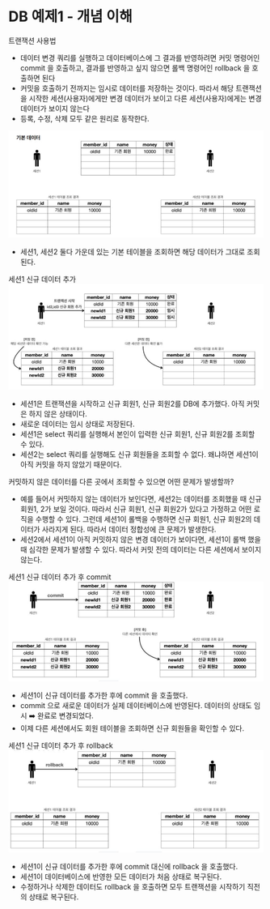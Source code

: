 # DB 예제1 - 개념 이해

트랜잭션 사용법
- 데이터 변경 쿼리를 실행하고 데이터베이스에 그 결과를 반영하려면 커밋 명령어인 commit 을 호출하고, 결과를
  반영하고 싶지 않으면 롤백 명령어인 rollback 을 호출하면 된다
- 커밋을 호출하기 전까지는 임시로 데이터를 저장하는 것이다. 따라서 해당 트랜잭션을 시작한 세션(사용자)에게만
  변경 데이터가 보이고 다른 세션(사용자)에게는 변경 데이터가 보이지 않는다
- 등록, 수정, 삭제 모두 같은 원리로 동작한다.

![3.JPG](Image%2F3.JPG)
- 세션1, 세션2 둘다 가운데 있는 기본 테이블을 조회하면 해당 데이터가 그대로 조회된다.

세션1 신규 데이터 추가 
![4.JPG](Image%2F4.JPG)
- 세션1은 트랜잭션을 시작하고 신규 회원1, 신규 회원2를 DB에 추가했다. 아직 커밋은 하지 않은 상태이다.
- 새로운 데이터는 임시 상태로 저장된다.
- 세션1은 select 쿼리를 실행해서 본인이 입력한 신규 회원1, 신규 회원2를 조회할 수 있다.
- 세션2는 select 쿼리를 실행해도 신규 회원들을 조회할 수 없다. 왜냐하면 세션1이 아직 커밋을 하지 않았기
  때문이다. 

커밋하지 않은 데이터를 다른 곳에서 조회할 수 있으면 어떤 문제가 발생할까?
- 예를 들어서 커밋하지 않는 데이터가 보인다면, 세션2는 데이터를 조회했을 때 신규 회원1, 2가 보일 것이다. 
  따라서 신규 회원1, 신규 회원2가 있다고 가정하고 어떤 로직을 수행할 수 있다. 그런데 세션1이 롤백을 수행하면
  신규 회원1, 신규 회원2의 데이터가 사라지게 된다. 따라서 데이터 정합성에 큰 문제가 발생한다.
- 세션2에서 세션1이 아직 커밋하지 않은 변경 데이터가 보이다면, 세션1이 롤백 했을 때 심각한 문제가 발생할 수
  있다. 따라서 커밋 전의 데이터는 다른 세션에서 보이지 않는다.

세션1 신규 데이터 추가 후 commit
![5.JPG](Image%2F5.JPG)
- 세션1이 신규 데이터를 추가한 후에 commit 을 호출했다.
- commit 으로 새로운 데이터가 실제 데이터베이스에 반영된다. 데이터의 상태도 임시 ➡️ 완료로 변경되었다.
- 이제 다른 세션에서도 회원 테이블을 조회하면 신규 회원들을 확인할 수 있다.

세션1 신규 데이터 추가 후 rollback
![6.JPG](Image%2F6.JPG)
- 세션1이 신규 데이터를 추가한 후에 commit 대신에 rollback 을 호출했다.
- 세션1이 데이터베이스에 반영한 모든 데이터가 처음 상태로 복구된다.
- 수정하거나 삭제한 데이터도 rollback 을 호출하면 모두 트랜잭션을 시작하기 직전의 상태로 복구된다.

